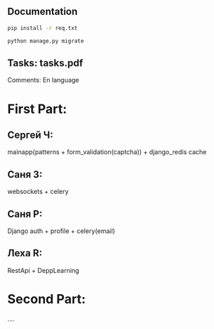## Documentation

```bash
pip install -r req.txt
```

```bash
python manage.py migrate
```

## Tasks: tasks.pdf

Comments: En language

# First Part:

## Сергей Ч: 
mainapp(patterns + form_validation(captcha)) + django_redis cache

## Саня З:
websockets + celery

## Саня Р:
Django auth + profile + celery(email)

## Леха R:
RestApi + DeppLearning

# Second Part:
....